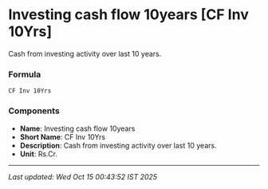 # Investing cash flow 10years [CF Inv 10Yrs]
Cash from investing activity over last 10 years.

### Formula
```text
CF Inv 10Yrs
```


### Components
- **Name**: Investing cash flow 10years
- **Short Name**: CF Inv 10Yrs
- **Description**: Cash from investing activity over last 10 years.
- **Unit**: Rs.Cr.

---
*Last updated: Wed Oct 15 00:43:52 IST 2025*
